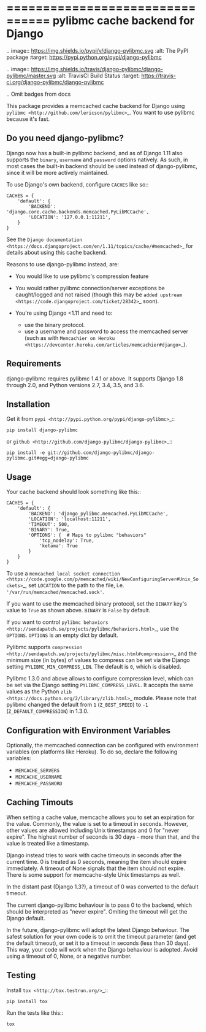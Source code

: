 ================================
pylibmc cache backend for Django
================================

.. image:: https://img.shields.io/pypi/v/django-pylibmc.svg
    :alt: The PyPI package
    :target: https://pypi.python.org/pypi/django-pylibmc

.. image:: https://img.shields.io/travis/django-pylibmc/django-pylibmc/master.svg
    :alt: TravisCI Build Status
    :target: https://travis-ci.org/django-pylibmc/django-pylibmc

.. Omit badges from docs

This package provides a memcached cache backend for Django using
`pylibmc <http://github.com/lericson/pylibmc>`_.  You want to use pylibmc because
it's fast.

Do you need django-pylibmc?
---------------------------

Django now has a built-in pylibmc backend, and as of Django 1.11 also supports
the ``binary``, ``username`` and ``password`` options natively. As such, in most
cases the built-in backend should be used instead of django-pylibmc, since it
will be more actively maintained.

To use Django's own backend, configure ``CACHES`` like so::

    CACHES = {
        'default': {
            'BACKEND': 'django.core.cache.backends.memcached.PyLibMCCache',
            'LOCATION': '127.0.0.1:11211',
        }
    }

See the
`Django documentation <https://docs.djangoproject.com/en/1.11/topics/cache/#memcached>`_
for details about using this cache backend.

Reasons to use django-pylibmc instead, are:

- You would like to use pylibmc's compression feature
- You would rather pylibmc connection/server exceptions be caught/logged and not raised
  (though this may be `added upstream <https://code.djangoproject.com/ticket/28342>`_ soon).
- You're using Django <1.11 and need to:

  - use the binary protocol.
  - use a username and password to access the memcached server (such as
    with `Memcachier on Heroku <https://devcenter.heroku.com/articles/memcachier#django>`_).


Requirements
------------

django-pylibmc requires pylibmc 1.4.1 or above. It supports Django 1.8 through
2.0, and Python versions 2.7, 3.4, 3.5, and 3.6.

Installation
------------

Get it from `pypi <http://pypi.python.org/pypi/django-pylibmc>`_::

    pip install django-pylibmc

or `github <http://github.com/django-pylibmc/django-pylibmc>`_::

    pip install -e git://github.com/django-pylibmc/django-pylibmc.git#egg=django-pylibmc


Usage
-----

Your cache backend should look something like this::

    CACHES = {
        'default': {
            'BACKEND': 'django_pylibmc.memcached.PyLibMCCache',
            'LOCATION': 'localhost:11211',
            'TIMEOUT': 500,
            'BINARY': True,
            'OPTIONS': {  # Maps to pylibmc "behaviors"
                'tcp_nodelay': True,
                'ketama': True
            }
        }
    }

To use a `memcached local socket connection
<https://code.google.com/p/memcached/wiki/NewConfiguringServer#Unix_Sockets>`_,
set ``LOCATION`` to the path to the file, i.e. ``'/var/run/memcached/memcached.sock'``.

If you want to use the memcached binary protocol, set the ``BINARY`` key's
value to ``True`` as shown above.  ``BINARY`` is ``False`` by default.

If you want to control `pylibmc behaviors
<http://sendapatch.se/projects/pylibmc/behaviors.html>`_, use the
``OPTIONS``.  ``OPTIONS`` is an empty dict by default.

Pylibmc supports `compression
<http://sendapatch.se/projects/pylibmc/misc.html#compression>`_ and the
minimum size (in bytes) of values to compress can be set via the Django
setting ``PYLIBMC_MIN_COMPRESS_LEN``.  The default is ``0``, which is disabled.

Pylibmc 1.3.0 and above allows to configure compression level, which can
be set via the Django setting ``PYLIBMC_COMPRESS_LEVEL``. It accepts the
same values as the Python `zlib <https://docs.python.org/2/library/zlib.html>`_
module. Please note that pylibmc changed the default from ``1`` (``Z_BEST_SPEED``)
to ``-1`` (``Z_DEFAULT_COMPRESSION``) in 1.3.0.


Configuration with Environment Variables
----------------------------------------

Optionally, the memcached connection can be configured with environment
variables (on platforms like Heroku). To do so, declare the following
variables:

* ``MEMCACHE_SERVERS``
* ``MEMCACHE_USERNAME``
* ``MEMCACHE_PASSWORD``


Caching Timouts
---------------
When setting a cache value, memcache allows you to set an expiration for the
value. Commonly, the value is set to a timeout in seconds. However, other
values are allowed including Unix timestamps and 0 for "never expire". The
highest number of seconds is 30 days - more than that, and the value is
treated like a timestamp.

Django instead tries to work with cache timeouts in seconds after the current
time. 0 is treated as 0 seconds, meaning the item should expire immediately.
A timeout of None signals that the item should not expire. There is some
support for memcache-style Unix timestamps as well.

In the distant past (Django 1.3?), a timeout of 0 was converted to the default
timeout.

The current django-pylibmc behaviour is to pass 0 to the backend, which should
be interpreted as "never expire". Omiting the timeout will get the Django
default.

In the future, django-pylibmc will adopt the latest Django behaviour.
The safest solution for your own code is to omit the timeout parameter (and
get the default timeout), or set it to a timeout in seconds (less than 30
days). This way, your code will work when the Django behaviour is adopted.
Avoid using a timeout of 0, None, or a negative number.

Testing
-------

Install `tox <http://tox.testrun.org/>`_::

    pip install tox

Run the tests like this::

    tox
